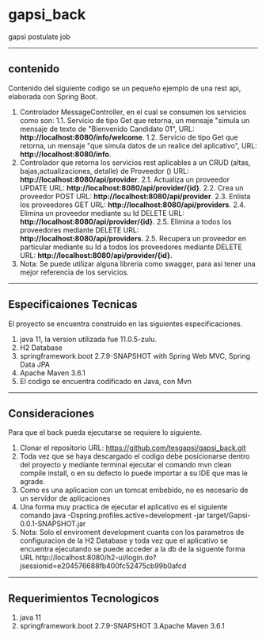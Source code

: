 # gapsi_back
gapsi postulate job

---

## contenido

Contenido del siguiente codigo se un pequeño ejemplo de una rest api, elaborada con Spring Boot.

1. Controlador MessageController, en el cual se consumen los servicios como son:
  1.1.  Servicio de tipo Get que retorna, un mensaje "simula un mensaje de texto de "Bienvenido Candidato 01",  URL: **http://localhost:8080/info/welcome**.
  1.2.  Servicio de tipo Get que retorna, un mensaje "que simula datos de un realice del aplicativo",  URL: **http://localhost:8080/info**.
2. Controlador que retorna los servicios rest aplicables a un CRUD (altas, bajas,actualizaciones, detalle) de Proveedor () URL: **http://localhost:8080/api/provider**.
  2.1. Actualiza un proveedor UPDATE URL: **http://localhost:8080/api/provider/{id}**.
  2.2. Crea un proveedor POST URL: **http://localhost:8080/api/provider**.
  2.3. Enlista los proveedores GET URL: **http://localhost:8080/api/providers**.
  2.4. Elimina un proveedor mediante su Id DELETE URL: **http://localhost:8080/api/provider/{id}**.
  2.5. Elimina a todos los proveedores mediante DELETE URL: **http://localhost:8080/api/providers**.
  2.5. Recupera un proveedor en particular mediante su Id a todos los proveedores mediante DELETE URL: **http://localhost:8080/api/provider/{id}**.
4. Nota: Se puede utilizar alguna libreria como swagger, para asi tener una mejor referencia de los servicios.

---

## Especificaiones Tecnicas

El proyecto se encuentra construido en las siguientes especificaciones.

1. java 11, la version utilizada fue 11.0.5-zulu.
2. H2 Database
3. springframework.boot 2.7.9-SNAPSHOT with Spring Web MVC, Spring Data JPA
4. Apache Maven 3.6.1
5. El codigo se encuentra codificado en Java, con Mvn

---

## Consideraciones

Para que el back pueda ejecutarse se requiere lo siguiente.

1. Clonar el repositorio URL: https://github.com/tesgapsi/gapsi_back.git
2. Toda vez que se haya descargado el codigo debe posicionarse dentro del proyecto y mediante terminal ejecutar el comando mvn clean compile install, o en su defecto lo puede importar a su IDE que mas le agrade.
3. Como es una aplicacion con un tomcat embebido, no es necesario de un servidor de aplicaciones
4. Una forma muy practica de ejecutar el aplicativo es el siguiente comando java -Dspring.profiles.active=development -jar target/Gapsi-0.0.1-SNAPSHOT.jar
5. Nota: Solo el enviroment development cuanta con los parametros de configuracion de la H2 Database y toda vez que el aplicativo se encuentra ejecutando se puede acceder a la db de la siguente forma URL http://localhost:8080/h2-ui/login.do?jsessionid=e204576688fb400fc52475cb99b0afcd

---

## Requerimientos Tecnologicos

1. java 11
2. springframework.boot 2.7.9-SNAPSHOT
3.Apache Maven 3.6.1

